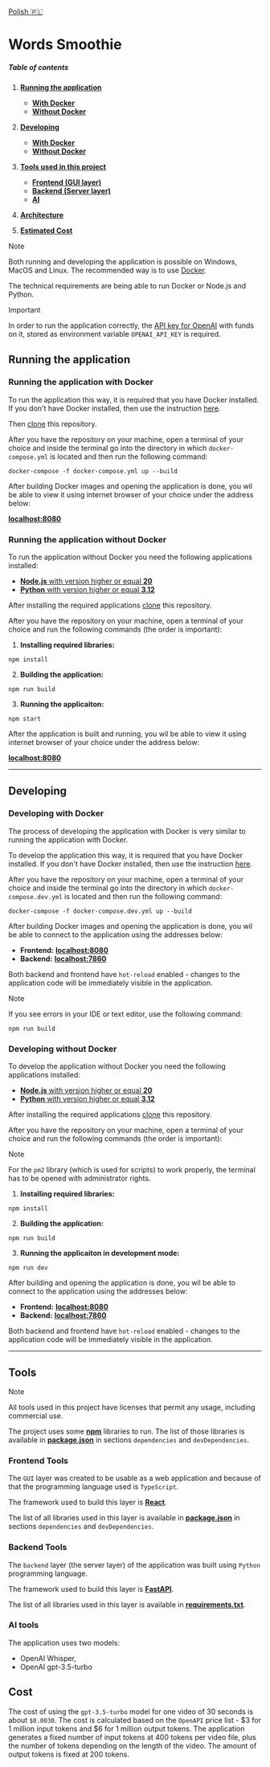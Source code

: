 [Polish :poland:](./README.md)

# Words Smoothie

##### Table of contents

1. [**Running the application**](#running-the-application)

   - [**With Docker**](#running-the-application-with-docker)
   - [**Without Docker**](#running-the-application-without-docker)

2. [**Developing**](#developing)

   - [**With Docker**](#developing-with-docker)
   - [**Without Docker**](#developing-without-docker)

3. [**Tools used in this project**](#tools)
   - [**Frontend (GUI layer)**](#frontend-tools)
   - [**Backend (Server layer)**](#backend-tools)
   - [**AI**](#ai-tools)
4. [**Architecture**](#architecture)
5. [**Estimated Cost**](#cost)

</hr>

> [!Note]
> Both running and developing the application is possible on Windows, MacOS and Linux. The recommended way is to use [Docker](https://www.docker.com/).
>
> The technical requirements are being able to run Docker or Node.js and Python.

> [!IMPORTANT]  
> In order to run the application correctly, the [API key for OpenAI](https://platform.openai.com/docs/quickstart/create-and-export-an-api-key) with funds on it, stored as environment variable `OPENAI_API_KEY` is required.

## Running the application

### Running the application with Docker

To run the application this way, it is required that you have Docker installed. If you don't have Docker installed, then use the instruction [here](https://docs.docker.com/get-started/get-docker/).

Then [clone](https://docs.github.com/en/repositories/creating-and-managing-repositories/cloning-a-repository) this repository.

After you have the repository on your machine, open a terminal of your choice and inside the terminal go into the directory in which `docker-compose.yml` is located and then run the following command:

```
docker-compose -f docker-compose.yml up --build
```

After building Docker images and opening the application is done, you wil be able to view it using internet browser of your choice under the address below:

[**localhost:8080**](http://localhost:8080)

### Running the application without Docker

To run the application without Docker you need the following applications installed:

- [**Node.js** with version higher or equal **20**](https://nodejs.org/en/download/package-manager/current)
- [**Python** with version higher or equal **3.12**](https://www.python.org/downloads/)

After installing the required applications [clone](https://docs.github.com/en/repositories/creating-and-managing-repositories/cloning-a-repository) this repository.

After you have the repository on your machine, open a terminal of your choice and run the following commands (the order is important):

1. **Installing required libraries:**

```
npm install
```

2. **Building the application:**

```
npm run build
```

3. **Running the applicaiton:**

```
npm start
```

After the application is built and running, you wil be able to view it using internet browser of your choice under the address below:

[**localhost:8080**](http://localhost:8080)

<hr>

## Developing

### Developing with Docker

The process of developing the application with Docker is very similar to running the application with Docker.

To develop the application this way, it is required that you have Docker installed. If you don't have Docker installed, then use the instruction [here](https://docs.docker.com/get-started/get-docker/).

After you have the repository on your machine, open a terminal of your choice and inside the terminal go into the directory in which `docker-compose.dev.yml` is located and then run the following command:

```
docker-compose -f docker-compose.dev.yml up --build
```

After building Docker images and opening the application is done, you wil be able to connect to the application using the addresses below:

- **Frontend:** [**localhost:8080**](http://localhost:8080)
- **Backend:** [**localhost:7860**](http://localhost:7860)

Both backend and frontend have `hot-reload` enabled - changes to the application code will be immediately visible in the application.

> [!Note]
> If you see errors in your IDE or text editor, use the following command:
>
> ```
> npm run build
> ```

### Developing without Docker

To develop the application without Docker you need the following applications installed:

- [**Node.js** with version higher or equal **20**](https://nodejs.org/en/download/package-manager/current)
- [**Python** with version higher or equal **3.12**](https://www.python.org/downloads/)

After installing the required applications [clone](https://docs.github.com/en/repositories/creating-and-managing-repositories/cloning-a-repository) this repository.

After you have the repository on your machine, open a terminal of your choice and run the following commands (the order is important):

> [!Note]
> For the `pm2` library (which is used for scripts) to work properly, the terminal has to be opened with administrator rights.

1. **Installing required libraries:**

```
npm install
```

2. **Building the application:**

```
npm run build
```

3. **Running the applicaiton in development mode:**

```
npm run dev
```

After building and opening the application is done, you wil be able to connect to the application using the addresses below:

- **Frontend:** [**localhost:8080**](http://localhost:8080)
- **Backend:** [**localhost:7860**](http://localhost:7860)

Both backend and frontend have `hot-reload` enabled - changes to the application code will be immediately visible in the application.

<hr>

## Tools

> [!Note]
> All tools used in this project have licenses that permit any usage, including commercial use.

The project uses some [**npm**](https://www.npmjs.com/) libraries to run. The list of those libraries is available in [**package.json**](./package.json) in sections `dependencies` and `devDependencies`.

### Frontend Tools

The `GUI` layer was created to be usable as a web application and because of that the programming language used is `TypeScript`.

The framework used to build this layer is [**React**](https://react.dev/).

The list of all libraries used in this layer is available in [**package.json**](./frontend/package.json) in sections `dependencies` and `devDependencies`.

### Backend Tools

The `backend` layer (the server layer) of the application was built using `Python` programming language.

The framework used to build this layer is [**FastAPI**](https://fastapi.tiangolo.com/).

The list of all libraries used in this layer is available in [**requirements.txt**](./backend/requirements.txt).

### AI tools
The application uses two models:
- OpenAI Whisper,
- OpenAI gpt-3.5-turbo

</hr>

## Cost
The cost of using the `gpt-3.5-turbo` model for one video of 30 seconds is about `$0.0030`.
The cost is calculated based on the `OpenAPI` price list - $3 for 1 million input tokens and $6 for 1 million output tokens. The application generates a fixed number of input tokens at 400 tokens per video file, plus the number of tokens depending on the length of the video. The amount of output tokens is fixed at 200 tokens.
